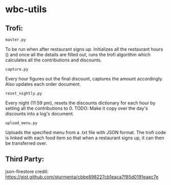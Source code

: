 # wbc-utils

## Trofi:

    master.py

To be run when after restaurant signs up. Initializes all the restaurant hours () and once all the details are filled out, runs the trofi algorithm which calculates all the contributions and discounts.

    capture.py

Every hour figures out the final discount, captures the amount accordingly. Also updates each order document.

    reset_nightly.py

Every night (11:59 pm), resets the discounts dictionary for each hour by setting all the contributions to 0.
TODO: Make it copy over the day's discounts into a log's document.

    upload_menu.py

Uploads the specified menu from a .txt file with JSON format. The trofi code is linked with each food item so that when a restaurant signs up, it can then be transferred over.

## Third Party:

json-firestore credit:
https://gist.github.com/sturmenta/cbbe898227cb1eaca7f85d0191eaec7e
